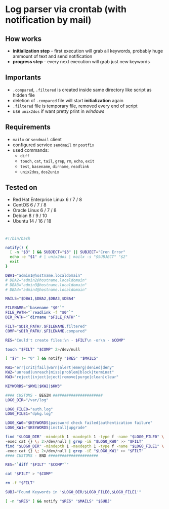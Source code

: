 # Log parser via crontab (with notification by mail)

## How works
 * **initialization step** - first execution will grab all keywords, probably huge ammount of text and send notification
 * **progress step** - every next execution will grab just new keywords
 
## Importants
 * `.compared`, `.filtered` is created inside same directory like script as hidden file
 * deletion of `.compared` file will start **initialization** again
 * `.filtered` file is temporary file, removed every end of script
 * use `unix2dos` if want pretty print in *windows*
 
## Requirements
 * `mailx` or `sendmail` client
 * configured service `sendmail` or `postfix`
 * used commands: 
   * `diff`
   * `touch`, `cat`, `tail`, `grep`, `rm`, `echo`, `exit`
   * `test`, `basename`, `dirname`, `readlink`
   * `unix2dos`, `dos2unix`

## Tested on
 - Red Hat Enterprise Linux 6 / 7 / 8
 - CentOS 6 / 7 / 8
 - Oracle Linux 6 / 7 / 8
 - Debian 8 / 9 / 10
 - Ubuntu 14 / 16 / 18
  
#

```bash
#!/bin/bash

notify() {
  [ -n "$3" ] && SUBJECT="$3" || SUBJECT="Cron Error"
  echo -e "$1" # | unix2dos | mailx -s "$SUBJECT" "$2"
  exit
}

DBA1="admin1@hostname.localdomain"
# DBA2="admin2@hostname.localdomain"
# DBA3="admin3@hostname.localdomain"
# DBA4="admin4@hostname.localdomain"

MAILS="$DBA1,$DBA2,$DBA3,$DBA4"

FILENAME="`basename "$0"`"
FILE_PATH="`readlink -f "$0"`"
DIR_PATH="`dirname "$FILE_PATH"`"

FILT="$DIR_PATH/.$FILENAME.filtered"
COMP="$DIR_PATH/.$FILENAME.compared"

RES="Could't create files:\n - $FILT\n -or\n - $COMP"

touch "$FILT" "$COMP" 2>/dev/null

[ "$?" != "0" ] && notify "$RES" "$MAILS"

KW1="err|crit|fail|warn|alert|emerg|denied|deny"
KW2="unread|unreach|miss|problem|block|terminat"
KW3="reject|inject|eject|remove|purge|clean|clear"

KEYWORDS="$KW1|$KW2|$KW3"

#### CUSTOMS - BEGIN ######################
LOG0_DIR="/var/log"

LOG0_FILE0="auth.log"
LOG0_FILE1="dpkg.log"

LOG0_KW0="$KEYWORDS|password check failed|authentication failure"
LOG0_KW1="$KEYWORDS|install|upgrade"

find "$LOG0_DIR" -mindepth 1 -maxdepth 1 -type f -name "$LOG0_FILE0" \
-exec cat {} \; 2>/dev/null | grep -iE "$LOG0_KW0" >> "$FILT"
find "$LOG0_DIR" -mindepth 1 -maxdepth 1 -type f -name "$LOG0_FILE1" \
-exec cat {} \; 2>/dev/null | grep -iE "$LOG0_KW1" >> "$FILT"
#### CUSTOMS - END ######################

RES="`diff "$FILT" "$COMP"`"

cat "$FILT" > "$COMP"

rm -f "$FILT"

SUBJ="Found Keywords in '$LOG0_DIR/$LOG0_FILE0,$LOG0_FILE1'"

[ -n "$RES" ] && notify "$RES" "$MAILS" "$SUBJ"
```
